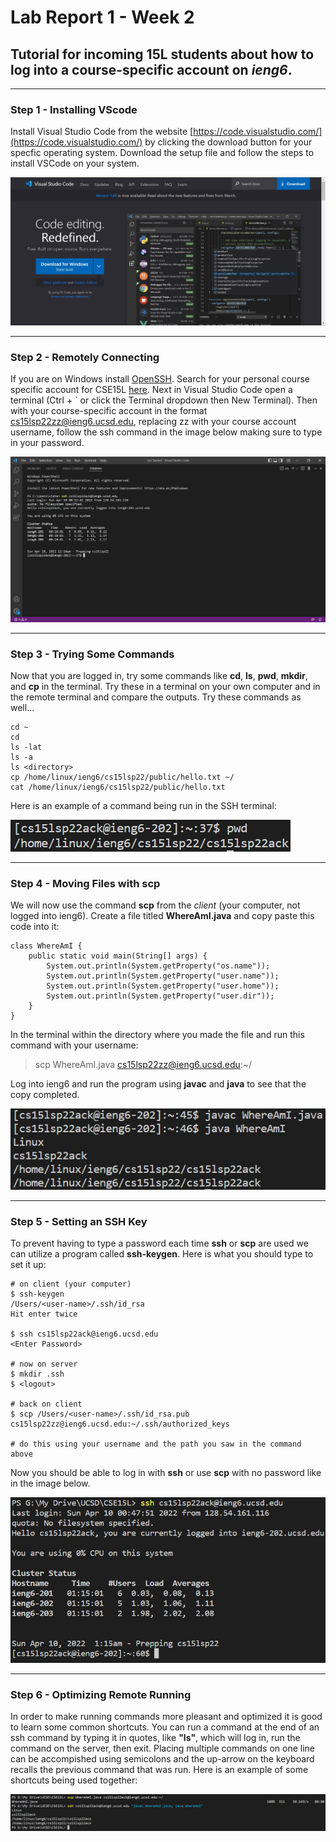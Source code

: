 # **Lab Report 1 - Week 2**
## Tutorial for incoming 15L students about how to log into a course-specific account on *ieng6*.

---
### **Step 1 - Installing VScode**
Install Visual Studio Code from the website [https://code.visualstudio.com/](https://code.visualstudio.com/) by clicking the download button for your specfic operating system. Download the setup file and follow the steps to install VSCode on your system.

![Image](https://github.com/vishaal-gaddipati/cse15l-lab-reports/blob/main/vscode.jpg?raw=true)

---
### **Step 2 - Remotely Connecting**
If you are on Windows install [OpenSSH](https://docs.microsoft.com/en-us/windows-server/administration/openssh/openssh_install_firstuse). Search for your personal course specific account for CSE15L [here](https://sdacs.ucsd.edu/~icc/index.php). Next in Visual Studio Code open a terminal (Ctrl + ` or click the Terminal dropdown then New Terminal). Then with your course-specific account in the format cs15lsp22zz@ieng6.ucsd.edu, replacing zz with your course account username, follow the ssh command in the image below making sure to type in your password.

![Image](https://github.com/vishaal-gaddipati/cse15l-lab-reports/blob/main/remoteconnect.jpg?raw=true)

---
### **Step 3 - Trying Some Commands**
Now that you are logged in, try some commands like **cd**, **ls**, **pwd**, **mkdir**, and **cp** in the terminal. Try these in a terminal on your own computer and in the remote terminal and compare the outputs. Try these commands as well...
```
cd ~
cd
ls -lat
ls -a
ls <directory>
cp /home/linux/ieng6/cs15lsp22/public/hello.txt ~/
cat /home/linux/ieng6/cs15lsp22/public/hello.txt
```
Here is an example of a command being run in the SSH terminal:

![Image](https://github.com/vishaal-gaddipati/cse15l-lab-reports/blob/main/commandEx.jpg?raw=true)

---
### **Step 4 - Moving Files with scp**
We will now use the command **scp** from the *client* (your computer, not logged into ieng6). Create a file titled **WhereAmI.java** and copy paste this code into it:
```
class WhereAmI {
    public static void main(String[] args) {
        System.out.println(System.getProperty("os.name"));
        System.out.println(System.getProperty("user.name"));
        System.out.println(System.getProperty("user.home"));
        System.out.println(System.getProperty("user.dir"));
    }
}
```
In the terminal within the directory where you made the file and run this command with your username:
>scp WhereAmI.java cs15lsp22zz@ieng6.ucsd.edu:~/

Log into ieng6 and run the program using **javac** and **java** to see that the copy completed.

![Image](https://github.com/vishaal-gaddipati/cse15l-lab-reports/blob/main/scpEx.jpg?raw=true)

---
### **Step 5 - Setting an SSH Key**
To prevent having to type a password each time **ssh** or **scp** are used we can utilize a program called **ssh-keygen**. Here is what you should type to set it up:
```
# on client (your computer)
$ ssh-keygen
/Users/<user-name>/.ssh/id_rsa
Hit enter twice

$ ssh cs15lsp22ack@ieng6.ucsd.edu
<Enter Password>

# now on server
$ mkdir .ssh
$ <logout>

# back on client
$ scp /Users/<user-name>/.ssh/id_rsa.pub cs15lsp22zz@ieng6.ucsd.edu:~/.ssh/authorized_keys

# do this using your username and the path you saw in the command above
```
Now you should be able to log in with **ssh** or use **scp** with no password like in the image below.

![Image](https://github.com/vishaal-gaddipati/cse15l-lab-reports/blob/main/keygen.jpg?raw=true)

---
### **Step 6 - Optimizing Remote Running**
In order to make running commands more pleasant and optimized it is good to learn some common shortcuts. You can run a command at the end of an ssh command by typing it in quotes, like **"ls"**, which will log in, run the command on the server, then exit. Placing multiple commands on one line can be accompished using semicolons and the up-arrow on the keyboard recalls the previous command that was run. Here is an example of some shortcuts being used together:

![Image](https://github.com/vishaal-gaddipati/cse15l-lab-reports/blob/main/optimizing.jpg?raw=true)